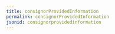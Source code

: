 ```yaml
---
title: consignorProvidedInformation
permalink: consignorProvidedInformation
jsonid: consignorprovidedinformation
---
```

